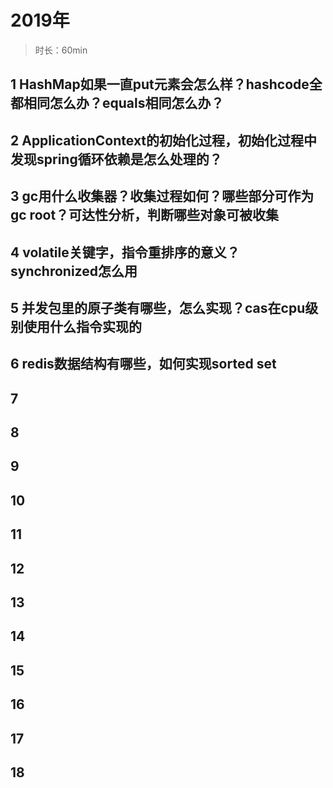 
# 2019年
> 时长：60min
## 1 HashMap如果一直put元素会怎么样？hashcode全都相同怎么办？equals相同怎么办？
## 2 ApplicationContext的初始化过程，初始化过程中发现spring循环依赖是怎么处理的？
## 3 gc用什么收集器？收集过程如何？哪些部分可作为gc root？可达性分析，判断哪些对象可被收集
## 4 volatile关键字，指令重排序的意义？synchronized怎么用
## 5 并发包里的原子类有哪些，怎么实现？cas在cpu级别使用什么指令实现的
## 6 redis数据结构有哪些，如何实现sorted set
## 7 
## 8 
## 9 
## 10
## 11 
## 12 
## 13 
## 14 
## 15 
## 16 
## 17 
## 18 
    
